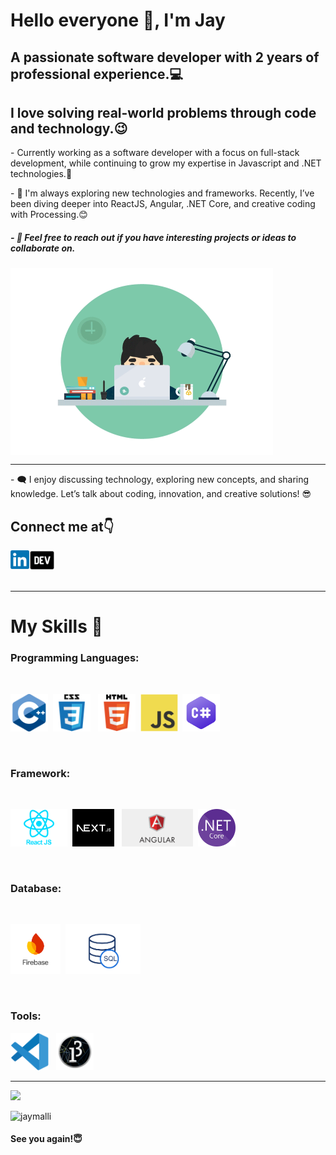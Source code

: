 <h1 align="left">Hello everyone 👋, I'm Jay</h1>
<h2 align="left">A passionate software developer with 2 years of professional experience.💻</h2> 
<h2 align="left">I love solving real-world problems through code and technology.😉</h2> 
<p> - Currently working as a software developer with a focus on full-stack development, while continuing to grow my expertise in Javascript and .NET technologies.🚀 </p>
<p> - 🧠 I'm always exploring new technologies and frameworks. Recently, I’ve been diving deeper into ReactJS, Angular, .NET Core, and creative coding with Processing.😊 </p> 
<h5> - 💬 Feel free to reach out if you have interesting projects or ideas to collaborate on. </h5> 
<img align="center" height="300" width="420" alt="GIF" src="/img/github.gif" > 
<hr>
<p> - 🗨️ I enjoy discussing technology, exploring new concepts, and sharing knowledge. Let’s talk about coding, innovation, and creative solutions! 😎 </p> 
<h2> Connect me at👇</h2>

<a href="https://www.linkedin.com/in/jaymalli/" target="blank">
<img align="left" src="/img/linkedIn.png" alt="jaymalli_programmer" width="6%" />
</a>
<a href="https://dev.to/jaymalli_programmer" target="blank">
<img align="left" src="/img/dev.png" alt="jay.malli.56" width="8%" />
</a>
<br>
<br>
<br>
<hr>

<h1 align="left">My Skills 🚀</h1>

<h3 align="left">Programming Languages:</h3>
<br>
<p align="left"> 
<img src="https://raw.githubusercontent.com/devicons/devicon/master/icons/cplusplus/cplusplus-original.svg" alt="cplusplus"  height="60"/>&nbsp; 
<img src="https://raw.githubusercontent.com/devicons/devicon/master/icons/css3/css3-original-wordmark.svg" alt="css3"  height="60"/> &nbsp; 
<img src="https://raw.githubusercontent.com/devicons/devicon/master/icons/html5/html5-original-wordmark.svg" alt="html5" height="60"/>&nbsp; 
<img src="https://raw.githubusercontent.com/devicons/devicon/master/icons/javascript/javascript-original.svg" alt="javascript"  height="60"/>&nbsp; 
<img src="/img/csharp.png" alt="C#" height="60"/>
</p>
<br>

<h3 align="left">Framework:</h3>
<br>
<p align="left" > 
<img src="/img/react.png" alt="ReactJs" height="60"/>&nbsp; 
<img src="/img/nextjs.jpeg" alt="NextJs"  height="60"/> &nbsp; 
<img src="/img/angular.png" alt="Angular"  height="60"/>&nbsp; 
<img src="/img/dotnet.png" alt=".NET" height="60"/>
</p>
<br>

<h3 align="left">Database:</h3>
<br>
<p align="left"> 
<img src="/img/firebase.png" alt="Firebase"  height="80"/>&nbsp; 
<img src="/img/sql.png" alt="SQL" height="80"/> 
</p>
<br>

<h3 align="left">Tools:</h3>
<p align="left"> 
  <img src="/img/vscode.svg" alt="Visual studio code" height="60"/> 
&nbsp; <img src="/img/processing.png" alt="processing" height="60"/> 
<hr>


<a href="https://github.com/JayMalli" alt="https://github.com/JayMalli">
<a href="https://github.com/JayMalli" alt="https://github.com/JayMalli">
<img src="https://img.shields.io/static/v1?style=for-the-badge&labelColor=000&label=CREATED%20BY&message=JayMalli&color=00FFC0">
</a>

<br>
<p> <img src="https://komarev.com/ghpvc/?username=jaymalli&style=flat-square&color=00FFC0" alt="jaymalli" /> </p>


<h4>See you again!😇</h4>

